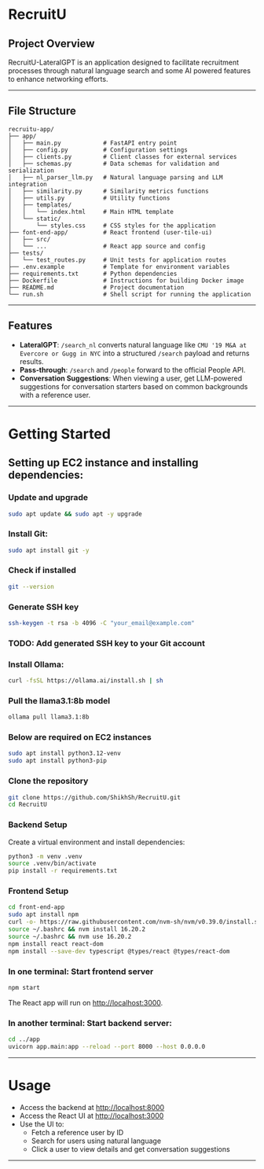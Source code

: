 # RecruitU

## Project Overview
RecruitU-LateralGPT is an application designed to facilitate recruitment processes through natural language search and some AI powered features to enhance networking efforts.

---

## File Structure

```
recruitu-app/
├── app/
│   ├── main.py            # FastAPI entry point
│   ├── config.py          # Configuration settings
│   ├── clients.py         # Client classes for external services
│   ├── schemas.py         # Data schemas for validation and serialization
│   ├── nl_parser_llm.py   # Natural language parsing and LLM integration
│   ├── similarity.py      # Similarity metrics functions
│   ├── utils.py           # Utility functions
│   ├── templates/
│   │   └── index.html     # Main HTML template
│   └── static/
│       └── styles.css     # CSS styles for the application
├── font-end-app/          # React frontend (user-tile-ui)
│   ├── src/
│   └── ...                # React app source and config
├── tests/
│   └── test_routes.py     # Unit tests for application routes
├── .env.example           # Template for environment variables
├── requirements.txt       # Python dependencies
├── Dockerfile             # Instructions for building Docker image
├── README.md              # Project documentation
└── run.sh                 # Shell script for running the application
```

---

## Features

- **LateralGPT**: `/search_nl` converts natural language like `CMU '19 M&A at Evercore or Gugg in NYC` into a structured `/search` payload and returns results.
- **Pass‑through**: `/search` and `/people` forward to the official People API.
- **Conversation Suggestions**: When viewing a user, get LLM-powered suggestions for conversation starters based on common backgrounds with a reference user.

---

# Getting Started

## Setting up EC2 instance and installing dependencies:
### Update and upgrade
```bash
sudo apt update && sudo apt -y upgrade
```

### Install Git:
```bash
sudo apt install git -y
```

### Check if installed
```bash
git --version
```

### Generate SSH key
```bash
ssh-keygen -t rsa -b 4096 -C "your_email@example.com"
```

### TODO: Add generated SSH key to your Git account

### Install Ollama:
```bash
curl -fsSL https://ollama.ai/install.sh | sh
```

### Pull the llama3.1:8b model
```bash
ollama pull llama3.1:8b
```

### Below are required on EC2 instances
```bash
sudo apt install python3.12-venv
sudo apt install python3-pip
```

### Clone the repository
```bash
git clone https://github.com/ShikhSh/RecruitU.git
cd RecruitU
```

### Backend Setup

Create a virtual environment and install dependencies:

```bash
python3 -m venv .venv
source .venv/bin/activate
pip install -r requirements.txt
```

### Frontend Setup

```bash
cd front-end-app
sudo apt install npm
curl -o- https://raw.githubusercontent.com/nvm-sh/nvm/v0.39.0/install.sh | bash
source ~/.bashrc && nvm install 16.20.2
source ~/.bashrc && nvm use 16.20.2
npm install react react-dom
npm install --save-dev typescript @types/react @types/react-dom
```

### In one terminal: Start frontend server
```bash
npm start
```
The React app will run on [http://localhost:3000](http://localhost:3000).

### In another terminal: Start backend server:
```bash
cd ../app
uvicorn app.main:app --reload --port 8000 --host 0.0.0.0
```

---

# Usage

- Access the backend at [http://localhost:8000](http://localhost:8000)
- Access the React UI at [http://localhost:3000](http://localhost:3000)
- Use the UI to:
  - Fetch a reference user by ID
  - Search for users using natural language
  - Click a user to view details and get conversation suggestions

---
